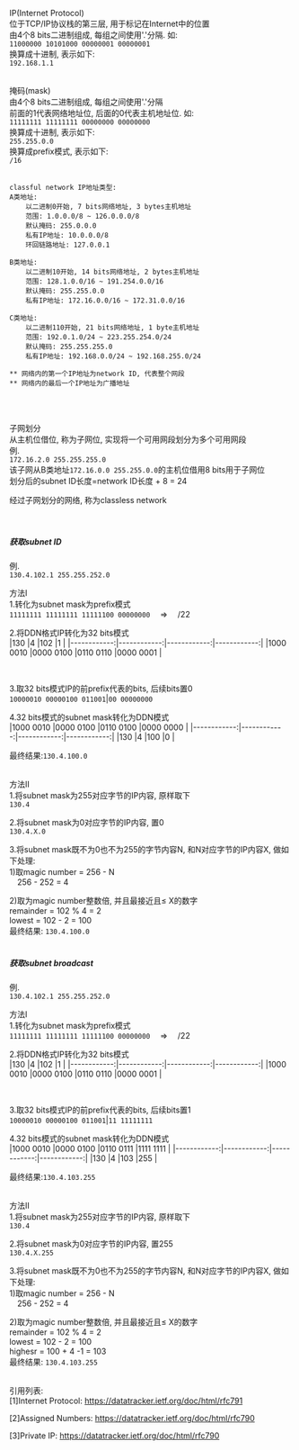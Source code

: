 IP(Internet Protocol)<br>
位于TCP/IP协议栈的第三层, 用于标记在Internet中的位置<br>
由4个8 bits二进制组成, 每组之间使用'.'分隔. 如:<br>
`11000000 10101000 00000001 00000001`<br>
换算成十进制, 表示如下:<br>
`192.168.1.1`
<br>
<br>

掩码(mask)<br>
由4个8 bits二进制组成, 每组之间使用'.'分隔<br>
前面的1代表网络地址位, 后面的0代表主机地址位. 如:<br>
`11111111 11111111 00000000 00000000`<br>
换算成十进制, 表示如下:<br>
`255.255.0.0`<br>
换算成prefix模式, 表示如下:<br>
`/16`
<br>
<br>

```
classful network IP地址类型:
A类地址:
    以二进制0开始, 7 bits网络地址, 3 bytes主机地址
    范围: 1.0.0.0/8 ~ 126.0.0.0/8
    默认掩码: 255.0.0.0
    私有IP地址: 10.0.0.0/8
    环回链路地址: 127.0.0.1

B类地址:
    以二进制10开始, 14 bits网络地址, 2 bytes主机地址
    范围: 128.1.0.0/16 ~ 191.254.0.0/16
    默认掩码: 255.255.0.0
    私有IP地址: 172.16.0.0/16 ~ 172.31.0.0/16

C类地址:
    以二进制110开始, 21 bits网络地址, 1 byte主机地址
    范围: 192.0.1.0/24 ~ 223.255.254.0/24
    默认掩码: 255.255.255.0
    私有IP地址: 192.168.0.0/24 ~ 192.168.255.0/24

** 网络内的第一个IP地址为network ID, 代表整个网段
** 网络内的最后一个IP地址为广播地址
```
<br>
<br>

子网划分<br>
从主机位借位, 称为子网位, 实现将一个可用网段划分为多个可用网段<br>
例.<br>
`172.16.2.0 255.255.255.0`<br>
该子网从B类地址`172.16.0.0 255.255.0.0`的主机位借用8 bits用于子网位<br>
划分后的subnet ID长度=network ID长度 + 8 = 24

经过子网划分的网络, 称为classless network<br>
<br>
<br>


##### 获取subnet ID<br>
例.<br>
`130.4.102.1 255.255.252.0`
<br>

方法I<br>
1.转化为subnet mask为prefix模式<br>
`11111111 11111111 11111100 00000000` &emsp;$\Rightarrow$&emsp; /22
<br>

2.将DDN格式IP转化为32 bits模式<br>
|130          |4            |102          |1            |
|------------:|------------:|------------:|------------:|
|1000 0010    |0000 0100    |0110 0110    |0000 0001    |

<br>

3.取32 bits模式IP的前prefix代表的bits, 后续bits置0<br>
`10000010 00000100 011001`|`00 00000000`
<br>

4.32 bits模式的subnet mask转化为DDN模式<br>
|1000 0010    |0000 0100    |0110 0100    |0000 0000    |
|------------:|------------:|------------:|------------:|
|130          |4            |100          |0            |

最终结果:`130.4.100.0`
<br>
<br>

方法II<br>
1.将subnet mask为255对应字节的IP内容, 原样取下<br>
`130.4`
<br>

2.将subnet mask为0对应字节的IP内容, 置0<br>
`130.4.X.0`
<br>

3.将subnet mask既不为0也不为255的字节内容N, 和N对应字节的IP内容X, 做如下处理:<br>
1)取magic number = 256 - N<br>
&emsp;256 - 252 = 4
<br>

2)取为magic number整数倍, 并且最接近且$\leqslant$ X的数字<br>
remainder = 102 % 4 = 2<br>
lowest = 102 - 2 = 100<br>
最终结果: `130.4.100.0`
<br>
<br>

##### 获取subnet broadcast<br>
例.<br>
`130.4.102.1 255.255.252.0`
<br>

方法I<br>
1.转化为subnet mask为prefix模式<br>
`11111111 11111111 11111100 00000000` &emsp;$\Rightarrow$&emsp; /22
<br>

2.将DDN格式IP转化为32 bits模式<br>
|130          |4            |102          |1            |
|------------:|------------:|------------:|------------:|
|1000 0010    |0000 0100    |0110 0110    |0000 0001    |

<br>

3.取32 bits模式IP的前prefix代表的bits, 后续bits置1<br>
`10000010 00000100 011001`|`11 11111111`
<br>

4.32 bits模式的subnet mask转化为DDN模式<br>
|1000 0010    |0000 0100    |0110 0111    |1111 1111    |
|------------:|------------:|------------:|------------:|
|130          |4            |103          |255          |

最终结果:`130.4.103.255`
<br>
<br>

方法II<br>
1.将subnet mask为255对应字节的IP内容, 原样取下<br>
`130.4`
<br>

2.将subnet mask为0对应字节的IP内容, 置255<br>
`130.4.X.255`
<br>

3.将subnet mask既不为0也不为255的字节内容N, 和N对应字节的IP内容X, 做如下处理:<br>
1)取magic number = 256 - N<br>
&emsp;256 - 252 = 4
<br>

2)取为magic number整数倍, 并且最接近且$\leqslant$ X的数字<br>
remainder = 102 % 4 = 2<br>
lowest = 102 - 2 = 100<br>
highesr = 100 + 4 -1 = 103<br>
最终结果: `130.4.103.255`
<br>
<br>


引用列表:<br>
[1]Internet Protocol: https://datatracker.ietf.org/doc/html/rfc791<br>

[2]Assigned Numbers: https://datatracker.ietf.org/doc/html/rfc790<br>

[3]Private IP: https://datatracker.ietf.org/doc/html/rfc790<br>
